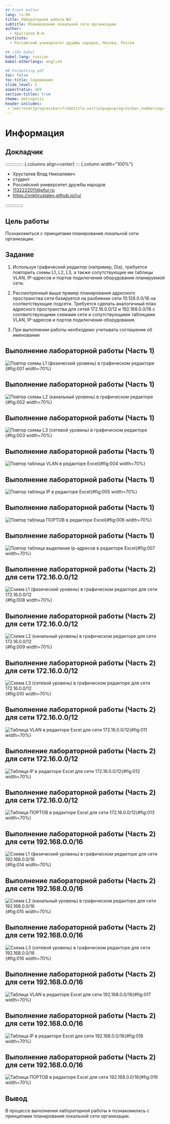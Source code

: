 ```yaml
---
## Front matter
lang: ru-RU
title: Лабораторная работа №3
subtitle: Планирование локальной сети организации
author:
  - Хрусталев В.Н.
institute:
  - Российский университет дружбы народов, Москва, Россия

## i18n babel
babel-lang: russian
babel-otherlangs: english

## Formatting pdf
toc: false
toc-title: Содержание
slide_level: 2
aspectratio: 169
section-titles: true
theme: metropolis
header-includes:
 - \metroset{progressbar=frametitle,sectionpage=progressbar,numbering=fraction}
---
```


# Информация

## Докладчик

:::::::::::::: {.columns align=center}
::: {.column width="100%"}

  * Хрусталев Влад Никоалевич
  * студент
  * Российский университет дружбы народов
  * [1132222011@pfur.ru](mailto:1132222011@pfur.ru)
  * <https://vnkhrustalev.github.io/ru/>

::::::::::::::

## Цель работы

Познакомиться с принципами планирования локальной сети организации.

## Задание

1. Используя графический редактор (например, Dia), требуется повторить схемы L1, L2, L3, а также сопутствующие им таблицы VLAN, IP-адресов и портов подключения оборудования планируемой сети.

2. Рассмотренный выше пример планирования адресного пространства сети базируется на разбиении сети 10.128.0.0\/16 на соответствующие подсети.
Требуется сделать аналогичный план адресного пространства для сетей 172.16.0.0\/12 и 192.168.0.0\/16 с соответствующими схемами сети и сопутствующими таблицами VLAN, IP-адресов и портов подключения оборудования.

3. При выполнении работы необходимо учитывать соглашение об именовании


## Выполнение лабораторной работы (Часть 1)

![Повтор схемы L1 (физический уровень) в графическом редакторе](image/1.png){#fig:001 width=70%}

## Выполнение лабораторной работы (Часть 1)

![Повтор схемы L2 (канальный уровень) в графическом редакторе](image/2.png){#fig:002 width=70%}

## Выполнение лабораторной работы (Часть 1)

![Повтор схемы L3 (сетевой уровень) в графическом редакторе](image/3.png){#fig:003 width=70%}

## Выполнение лабораторной работы (Часть 1)

![Повтор таблица VLAN в редакторе Excel](image/4.png){#fig:004 width=70%}

## Выполнение лабораторной работы (Часть 1)

![Повтор таблица IP в редакторе Excel](image/5.png){#fig:005 width=70%}

## Выполнение лабораторной работы (Часть 1)

![Повтор таблица ПОРТОВ в редакторе Excel](image/6.png){#fig:006 width=70%}

## Выполнение лабораторной работы (Часть 1)

![Повтор таблица выделения Ip-адресов в редакторе Excel](image/7.png){#fig:007 width=70%}

## Выполнение лабораторной работы (Часть 2) для сети 172.16.0.0/12  

![Схема L1 (физический уровень) в графическом редакторе для сети 172.16.0.0/12](image/8.png){#fig:008 width=70%}

## Выполнение лабораторной работы (Часть 2) для сети 172.16.0.0/12  

![Схема L2 (канальный уровень) в графическом редакторе для сети 172.16.0.0/12](image/9.png){#fig:009 width=70%}

## Выполнение лабораторной работы (Часть 2) для сети 172.16.0.0/12  

![Схема L3 (сетевой уровень) в графическом редакторе для сети 172.16.0.0/12](image/10.png){#fig:010 width=70%}

## Выполнение лабораторной работы (Часть 2) для сети 172.16.0.0/12  

![Таблица VLAN в редакторе Excel для сети 172.16.0.0/12](image/11.png){#fig:011 width=70%}

## Выполнение лабораторной работы (Часть 2) для сети 172.16.0.0/12  

![Таблица IP в редакторе Excel для сети 172.16.0.0/12](image/12.png){#fig:012 width=70%}

## Выполнение лабораторной работы (Часть 2) для сети 172.16.0.0/12  

![Таблица ПОРТОВ в редакторе Excel для сети 172.16.0.0/12](image/13.png){#fig:013 width=70%}

## Выполнение лабораторной работы (Часть 2) для сети 192.168.0.0/16

![Схема L1 (физический уровень) в графическом редакторе для сети 192.168.0.0/16](image/15.png){#fig:014 width=70%}

## Выполнение лабораторной работы (Часть 2) для сети 192.168.0.0/16

![Схема L2 (канальный уровень) в графическом редакторе для сети 192.168.0.0/16](image/14.png){#fig:015 width=70%}

## Выполнение лабораторной работы (Часть 2) для сети 192.168.0.0/16

![Схема L3 (сетевой уровень) в графическом редакторе для сети 192.168.0.0/16](image/16.png){#fig:016 width=70%}

## Выполнение лабораторной работы (Часть 2) для сети 192.168.0.0/16

![Таблица VLAN в редакторе Excel для сети 192.168.0.0/16](image/17.png){#fig:017 width=70%}

## Выполнение лабораторной работы (Часть 2) для сети 192.168.0.0/16

![Таблица IP в редакторе Excel для сети 192.168.0.0/16](image/18.png){#fig:018 width=70%}

## Выполнение лабораторной работы (Часть 2) для сети 192.168.0.0/16

![Таблица ПОРТОВ в редакторе Excel для сети 192.168.0.0/16](image/19.png){#fig:019 width=70%}

## Вывод

В процессе выполнения лабораторной работы я познакомилась с принципами планирования локальной сети организации.

